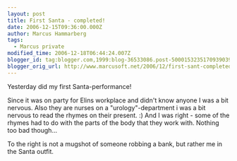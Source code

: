 ```yaml
---
layout: post
title: First Santa - completed!
date: 2006-12-15T09:36:00.000Z
author: Marcus Hammarberg
tags:
  - Marcus private
modified_time: 2006-12-18T06:44:24.007Z
blogger_id: tag:blogger.com,1999:blog-36533086.post-5000153235170939039
blogger_orig_url: http://www.marcusoft.net/2006/12/first-sant-completed.html
---
```



Yesterday did my first Santa-performance!

Since it was on party for Elins workplace and didn't know anyone I was a bit nervous. Also they are nurses on a "urology"-department i was a bit nervous to read the rhymes on their present. :) And I was right - some of the rhymes had to do with the parts of the body that they work with. Nothing too bad though...

To the right is not a mugshot of someone robbing a bank, but rather me in the Santa outfit.
